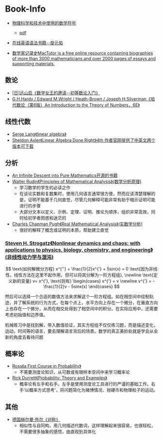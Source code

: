 # Book-Info

- [物理科学和技术中使用的数学符号](https://std.samr.gov.cn/gb/search/gbDetailed?id=71F772D812E4D3A7E05397BE0A0AB82A)
    - [pdf](https://journal.cricaas.com.cn/attached/file/20210517/20210517161953_566.pdf)
- [在线英语语法书籍--旋元佑](https://llwslc.github.io/grammar-club/)

- [数学家记录史MacTutor is a free online resource containing biographies of more than 3000 mathematicians and over 2000 pages of essays and supporting materials. ](https://mathshistory.st-andrews.ac.uk/)


## 数论

- [[日]远山启《数学女王的邀请--初等数论入门》](https://book.douban.com/subject/35097523/)
- [ G.H.Hardy / Edward M.Wright / Heath-Brown / Joseph H.Silverman《哈代数论（第6版）An Introduction to the Theory of Numbers，6E》](https://book.douban.com/subject/5290474/)

## 线性代数

- [Serge Lang《linear algebra》](https://book.douban.com/subject/2314300/)
- [Sheldon Axler《Linear Algebra Done Right》4th 作者官网提供了中英文两个版本可下载](https://linear.axler.net/)

## 分析

- [An Infinite Descent into Pure Mathematics开源的书籍](https://infinitedescent.xyz/)
- [Walter Rudin《Principles of Mathematical Analysis》(数学分析原理)](https://book.douban.com/subject/1230095/)
    - 学习数学的学生的必读之作
    - 在谈论实数和复数集时，使用几何语言通常很方便，然而应该清楚理解的是，证明不能基于几何直觉，尽管几何解释可能非常有助于暗示证明可能进行的步骤
    - 大部分文本以定义、示例、定理、证明、推论为顺序，组织非常高效，同时给初学者困惑和迷茫的
- [Charles Chapman Pugh《Real Mathematical Analysis》(实数学分析)](https://book.douban.com/subject/26588474/)
    - 很好的解释了概念或证明的本质，帮助建立直觉

### [Steven H. Strogatz《Nonlinear dynamics and chaos: with applications to physics, biology, chemistry, and engineering》(非线性动力学与混沌)](https://book.douban.com/subject/27049323/)

$$
\text{如何解微分方程} x^{''} + \frac{1}{2}x^{'} + 5sin(x) = 0 \text{因为非线性，线性方法在这里不起作用，但可以将其分解为一阶方程组}, \newline
\text{定义新的变量} v= x^{'}, \text{则有}
\begin{cases}
x^{'} = v \newline
v^{'} = -\frac{1}{2}v - 5sinx(x)
\end{cases}
$$

然后可以选择一个合适的数值方法来求解这个一阶方程组。如在相空间中绘制轨迹，并了解系统的行为方式，在每个点上，水平方向上存在一个微分，在垂直方向上也存在一个微分，从而在相交处得到了相空间中的积分。在实际应用中，还需要考虑初始值和边界值。

机械练习中是找到解，带入数值验证，其实方程组不仅仅练习题，而是描述变化，运动，时间等的语言，要去理解语言背后的场景。数学的真正美妙处就是学会从全新的角度去看待问题

## 概率论

- [Ross《a First Course in Probability》]()
    - 不需要测度论知识，从可数或有限样本空间中来学习概率论
- [Rick Durrett《Probability: Theory and Examples》]()
    - 概率论有左手和右手。左手是使用测度论工具进行的严谨的基础工作。右手‘以概率方式思考’，将问题简化为赌博情况、抛硬币和物理粒子的运动。

## 其他

- [德国赫尔曼·外尔《对称》](https://book.douban.com/subject/30308531/)
    - 相似性与自同构，用几何描述代数词，这样理解起来很容易，也很轻松，不需要很多抽象的感悟，由直观到具体化
